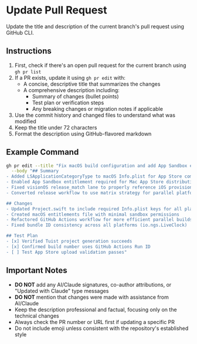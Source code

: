 # Update Pull Request

Update the title and description of the current branch's pull request using GitHub CLI.

## Instructions

1. First, check if there's an open pull request for the current branch using `gh pr list`
2. If a PR exists, update it using `gh pr edit` with:
   - A concise, descriptive title that summarizes the changes
   - A comprehensive description including:
     - Summary of changes (bullet points)
     - Test plan or verification steps
     - Any breaking changes or migration notes if applicable
3. Use the commit history and changed files to understand what was modified
4. Keep the title under 72 characters
5. Format the description using GitHub-flavored markdown

## Example Command

```bash
gh pr edit --title "Fix macOS build configuration and add App Sandbox entitlement" \
  --body "## Summary
- Added LSApplicationCategoryType to macOS Info.plist for App Store compliance
- Enabled App Sandbox entitlement required for Mac App Store distribution
- Fixed visionOS release_match lane to properly reference iOS provisioning profiles
- Converted release workflow to use matrix strategy for parallel platform builds

## Changes
- Updated Project.swift to include required Info.plist keys for all platforms
- Created macOS entitlements file with minimal sandbox permissions
- Refactored GitHub Actions workflow for more efficient parallel builds
- Fixed bundle ID consistency across all platforms (io.ngs.LiveClock)

## Test Plan
- [x] Verified Tuist project generation succeeds
- [x] Confirmed build number uses GitHub Actions Run ID
- [ ] Test App Store upload validation passes"
```

## Important Notes
- **DO NOT** add any AI/Claude signatures, co-author attributions, or "Updated with Claude" type messages
- **DO NOT** mention that changes were made with assistance from AI/Claude
- Keep the description professional and factual, focusing only on the technical changes
- Always check the PR number or URL first if updating a specific PR
- Do not include emoji unless consistent with the repository's established style